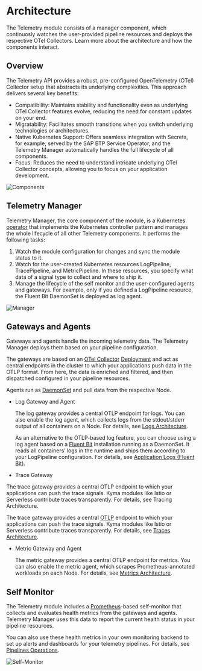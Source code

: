 # Architecture

The Telemetry module consists of a manager component, which continuosly watches the user-provided pipeline resources and deploys the respective OTel Collectors. Learn more about the architecture and how the components interact.

## Overview

The Telemetry API provides a robust, pre-configured OpenTelemetry (OTel) Collector setup that abstracts its underlying complexities. This approach delivers several key benefits:

- Compatibility: Maintains stability and functionality even as underlying OTel Collector features evolve, reducing the need for constant updates on your end.
- Migratability: Facilitates smooth transitions when you switch underlying technologies or architectures.
- Native Kubernetes Support: Offers seamless integration with Secrets, for example, served by the SAP BTP Service Operator, and the Telemetry Manager automatically handles the full lifecycle of all components.
- Focus: Reduces the need to understand intricate underlying OTel Collector concepts, allowing you to focus on your application development.

![Components](./assets/telemetry-arch.drawio.svg)

## Telemetry Manager

Telemetry Manager, the core component of the module, is a Kubernetes [operator](https://kubernetes.io/docs/concepts/extend-kubernetes/operator/) that implements the Kubernetes controller pattern and manages the whole lifecycle of all other Telemetry components. It performs the following tasks:

1. Watch the module configuration for changes and sync the module status to it.
2. Watch for the user-created Kubernetes resources LogPipeline, TracePipeline, and MetricPipeline. In these resources, you specify what data of a signal type to collect and where to ship it.
3. Manage the lifecycle of the self monitor and the user-configured agents and gateways.
   For example, only if you defined a LogPipeline resource, the Fluent Bit DaemonSet is deployed as log agent.

![Manager](assets/manager-resources.drawio.svg)

## Gateways and Agents

Gateways and agents handle the incoming telemetry data. The Telemetry Manager deploys them based on your pipeline configuration.

The gateways are based on an [OTel Collector](https://opentelemetry.io/docs/collector/) [Deployment](https://kubernetes.io/docs/concepts/workloads/controllers/deployment/) and act as central endpoints in the cluster to which your applications push data in the OTLP format. From here, the data is enriched and filtered, and then dispatched configured in your pipeline resources.

Agents run as [DaemonSet](https://kubernetes.io/docs/concepts/workloads/controllers/daemonset/) and pull data from the respective Node.

- Log Gateway and Agent

  The log gateway provides a central OTLP endpoint for logs. You can also enable the log agent, which collects logs from the stdout/stderr output of all containers on a Node. For details, see [Logs Architecture](./logs-architecture.md).

  As an alternative to the OTLP-based log feature, you can choose using a log agent based on a [Fluent Bit](https://fluentbit.io/) installation running as a DaemonSet. It reads all containers’ logs in the runtime and ships them according to your LogPipeline configuration. For details, see [Application Logs (Fluent Bit)](./../02-logs.md).

- Trace Gateway

The trace gateway provides a central OTLP endpoint to which your applications can push the trace signals. Kyma modules like Istio or Serverless contribute traces transparently. For details, see Tracing Architecture.

  The trace gateway provides a central [OTLP](https://opentelemetry.io/docs/specs/otel/protocol/) endpoint to which your applications can push the trace signals. Kyma modules like Istio or Serverless contribute traces transparently. For details, see [Traces Architecture](./traces-architecture.md).

- Metric Gateway and Agent

  The metric gateway provides a central OTLP endpoint for metrics. You can also enable the metric agent, which scrapes Prometheus-annotated workloads on each Node. For details, see [Metrics Architecture](./metrics-architecture.md).

## Self Monitor

The Telemetry module includes a [Prometheus](https://prometheus.io/)-based self-monitor that collects and evaluates health metrics from the gateways and agents. Telemetry Manager uses this data to report the current health status in your pipeline resources.

You can also use these health metrics in your own monitoring backend to set up alerts and dashboards for your telemetry pipelines. For details, see [Pipelines Operations](./../pipelines/operations.md).

![Self-Monitor](assets/manager-arch.drawio.svg)
